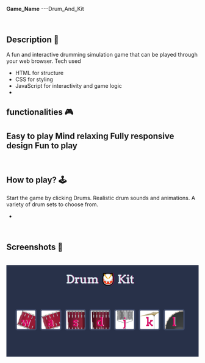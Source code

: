  **Game_Name** 
---Drum_And_Kit

<br>

## **Description 📃**
A fun and interactive drumming simulation game that can be played through your web browser.
Tech used
- HTML for structure
- CSS for styling
- JavaScript for interactivity and game logic
- 

## **functionalities 🎮**
Easy to play
Mind relaxing
Fully responsive design
Fun to play 
- 
<br>

## **How to play? 🕹️**
Start the game by clicking Drums.
Realistic drum sounds and animations.
A variety of drum sets to choose from.

- 

<br>

## **Screenshots 📸**

<br>
<img src = "assets/images/Drum_And_Kit.PNG">









